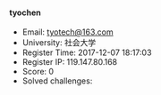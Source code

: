 #### tyochen  

* Email: tyotech@163.com  
* University: 社会大学  
* Register Time: 2017-12-07 18:17:03  
* Register IP: 119.147.80.168  
* Score: 0  
* Solved challenges: 
